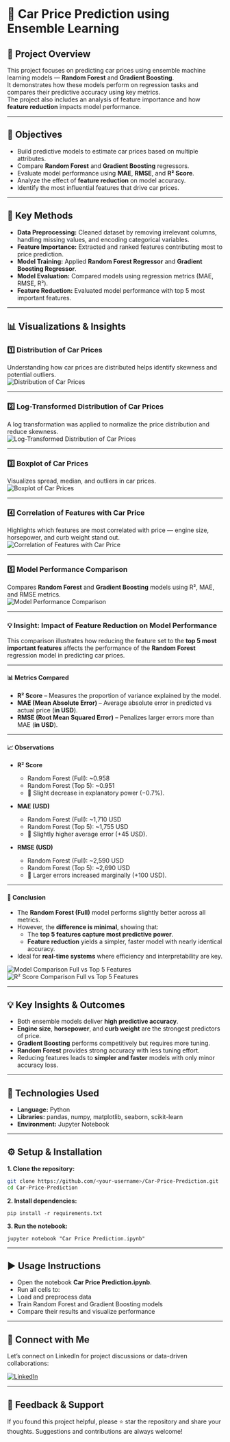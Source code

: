# 🚗 Car Price Prediction using Ensemble Learning

## 📘 Project Overview
This project focuses on predicting car prices using ensemble machine learning models — **Random Forest** and **Gradient Boosting**.  
It demonstrates how these models perform on regression tasks and compares their predictive accuracy using key metrics.  
The project also includes an analysis of feature importance and how **feature reduction** impacts model performance.

---

## 🎯 Objectives
- Build predictive models to estimate car prices based on multiple attributes.  
- Compare **Random Forest** and **Gradient Boosting** regressors.  
- Evaluate model performance using **MAE**, **RMSE**, and **R² Score**.  
- Analyze the effect of **feature reduction** on model accuracy.  
- Identify the most influential features that drive car prices.  

---

## 🧠 Key Methods
- **Data Preprocessing:** Cleaned dataset by removing irrelevant columns, handling missing values, and encoding categorical variables.  
- **Feature Importance:** Extracted and ranked features contributing most to price prediction.  
- **Model Training:** Applied **Random Forest Regressor** and **Gradient Boosting Regressor**.  
- **Model Evaluation:** Compared models using regression metrics (MAE, RMSE, R²).  
- **Feature Reduction:** Evaluated model performance with top 5 most important features.

---

## 📊 Visualizations & Insights

### 1️⃣ Distribution of Car Prices  
Understanding how car prices are distributed helps identify skewness and potential outliers.  
![Distribution of Car Prices](./images/Distribution%20of%20Car%20Prices.png)

---

### 2️⃣ Log-Transformed Distribution of Car Prices  
A log transformation was applied to normalize the price distribution and reduce skewness.  
![Log-Transformed Distribution of Car Prices](./images/Log-Transformed%20Distribution%20of%20Car%20Prices.png)

---

### 3️⃣ Boxplot of Car Prices  
Visualizes spread, median, and outliers in car prices.  
![Boxplot of Car Prices](./images/Boxplot%20of%20Car%20Prices.png)

---

### 4️⃣ Correlation of Features with Car Price  
Highlights which features are most correlated with price — engine size, horsepower, and curb weight stand out.  
![Correlation of Features with Car Price](./images/Correlation%20of%20Features%20with%20Car%20Price.png)

---

### 5️⃣ Model Performance Comparison  
Compares **Random Forest** and **Gradient Boosting** models using R², MAE, and RMSE metrics.  
![Model Performance Comparison](./images/Model%20Performance%20Comparison.png)

---

### 💡 Insight: Impact of Feature Reduction on Model Performance

This comparison illustrates how reducing the feature set to the **top 5 most important features** affects the performance of the **Random Forest** regression model in predicting car prices.

---

#### 📊 Metrics Compared
- **R² Score** – Measures the proportion of variance explained by the model.  
- **MAE (Mean Absolute Error)** – Average absolute error in predicted vs actual price (**in USD**).  
- **RMSE (Root Mean Squared Error)** – Penalizes larger errors more than MAE (**in USD**).

---

#### 📈 Observations
- **R² Score**
  - Random Forest (Full): ~0.958  
  - Random Forest (Top 5): ~0.951  
  - 🔹 Slight decrease in explanatory power (−0.7%).

- **MAE (USD)**
  - Random Forest (Full): ~1,710 USD  
  - Random Forest (Top 5): ~1,755 USD  
  - 🔹 Slightly higher average error (+45 USD).

- **RMSE (USD)**
  - Random Forest (Full): ~2,590 USD  
  - Random Forest (Top 5): ~2,690 USD  
  - 🔹 Larger errors increased marginally (+100 USD).

---

#### 🧩 Conclusion
- The **Random Forest (Full)** model performs slightly better across all metrics.  
- However, the **difference is minimal**, showing that:
  - The **top 5 features capture most predictive power**.  
  - **Feature reduction** yields a simpler, faster model with nearly identical accuracy.  
- Ideal for **real-time systems** where efficiency and interpretability are key.

![Model Comparison Full vs Top 5 Features](./images/Model%20Comparison%20Full%20vs%20Top%205%20Features.png)  
![R² Score Comparison Full vs Top 5 Features](./images/R²%20Score%20Comparison%20Full%20vs%20Top%205%20Features.png)

---

## 💡 Key Insights & Outcomes
- Both ensemble models deliver **high predictive accuracy**.  
- **Engine size**, **horsepower**, and **curb weight** are the strongest predictors of price.  
- **Gradient Boosting** performs competitively but requires more tuning.  
- **Random Forest** provides strong accuracy with less tuning effort.  
- Reducing features leads to **simpler and faster** models with only minor accuracy loss.  

---

## 🧰 Technologies Used
- **Language:** Python  
- **Libraries:** pandas, numpy, matplotlib, seaborn, scikit-learn  
- **Environment:** Jupyter Notebook  

---

## ⚙️ Setup & Installation
**1. Clone the repository:**
   ```bash
   git clone https://github.com/<your-username>/Car-Price-Prediction.git
   cd Car-Price-Prediction
   ```
**2. Install dependencies:**
   ```
   pip install -r requirements.txt
   ```
**3. Run the notebook:**
  ```
  jupyter notebook "Car Price Prediction.ipynb"
  ```
---

## ▶️ Usage Instructions

- Open the notebook **Car Price Prediction.ipynb**.
- Run all cells to:
- Load and preprocess data
- Train Random Forest and Gradient Boosting models
- Compare their results and visualize performance

---

## 🔗 Connect with Me

Let’s connect on LinkedIn for project discussions or data-driven collaborations:

[![LinkedIn](https://img.shields.io/badge/LinkedIn-Profile-blue?logo=linkedin)](https://www.linkedin.com/in/indu-r-3a3767170/)

---

## 🙌 Feedback & Support

If you found this project helpful, please ⭐ star the repository and share your thoughts. Suggestions and contributions are always welcome!
